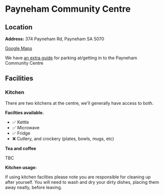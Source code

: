 # Payneham Community Centre

## Location

**Address:** 374 Payneham Rd, Payneham SA 5070

[Google Maps](https://goo.gl/maps/6TJUtFFa4b4f53AN9)

We have [an extra guide](location-payneham.md) for parking at/getting in to the Payneham Community Centre

## Facilities

### Kitchen

There are two kitchens at the centre, we'll generally have access to both.

**Facilties available.**

- ✅ Kettle
- ✅ Microwave
- ✅ Fridge
- ❌ Cutlery, and crockery (plates, bowls, mugs, etc)

**Tea and coffee**

TBC

**Kitchen usage:**

If using kitchen facilties please note you are responsible for cleaning up after yourself.
You will need to wash and dry your dirty dishes, placing them away neatly, before leaving.
